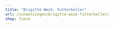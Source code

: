 ```yaml
---
title: "Brigitte Weik, Futterkeller"
url: /schwetzingen/brigitte-weik-futterkeller/
shop: Tiere
---
```

